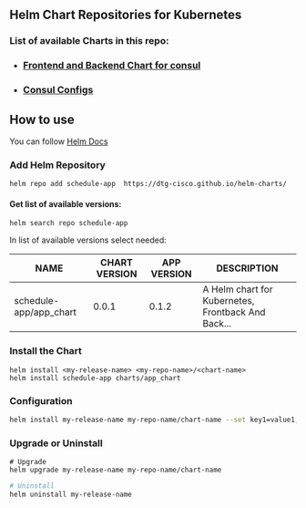 ## Helm Chart Repositories for Kubernetes

### List of available Charts in this repo:
- ### [Frontend and Backend Chart for consul](charts/app_chart/Readme.md)
- ### [Consul Configs](charts/consul_conf)

## How to use
You can follow [Helm Docs](https://helm.sh/docs/intro/quickstart/) 

### Add Helm Repository
```shell
helm repo add schedule-app  https://dtg-cisco.github.io/helm-charts/
```

#### Get list of available versions:
```shell
helm search repo schedule-app
```
In list of available versions select needed:

| NAME                   | CHART VERSION |  APP VERSION |  DESCRIPTION    | 
|------------------------|---------------|--------------|-----------------|
| schedule-app/app_chart |   0.0.1       |    0.1.2     |  A Helm chart for Kubernetes, Frontback And Back...|


### Install the Chart
```shell
helm install <my-release-name> <my-repo-name>/<chart-name>
helm install schedule-app charts/app_chart
```

### Configuration
```bash
helm install my-release-name my-repo-name/chart-name --set key1=value1,key2=value2
```

### Upgrade or Uninstall
```shell
# Upgrade
helm upgrade my-release-name my-repo-name/chart-name
```
```bash
# Uninstall
helm uninstall my-release-name
```